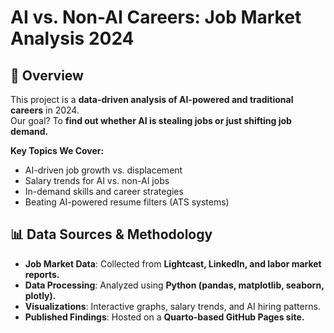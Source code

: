 # **AI vs. Non-AI Careers: Job Market Analysis 2024**

## **📌 Overview**
This project is a **data-driven analysis of AI-powered and traditional careers** in 2024.  
Our goal? To **find out whether AI is stealing jobs or just shifting job demand.**  

**Key Topics We Cover:**
- AI-driven job growth vs. displacement
- Salary trends for AI vs. non-AI jobs
- In-demand skills and career strategies
- Beating AI-powered resume filters (ATS systems)

## **📊 Data Sources & Methodology**
- **Job Market Data**: Collected from **Lightcast, LinkedIn, and labor market reports.**  
- **Data Processing**: Analyzed using **Python (pandas, matplotlib, seaborn, plotly).**  
- **Visualizations**: Interactive graphs, salary trends, and AI hiring patterns.  
- **Published Findings**: Hosted on a **Quarto-based GitHub Pages site.**  

